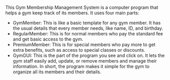 This Gym Membership Management System is a computer program that helps a gym keep track of its members. It uses four main parts:

- GymMember: This is like a basic template for any gym member. It has the usual details that every member needs, like name, ID, and birthday.
- RegularMember: This is for normal members who pay the standard fee and get basic access to the gym.
- PremiumMember: This is for special members who pay more to get extra benefits, such as access to special classes or discounts.
- GymGUI: This is the part of the program you see and click on. It lets the gym staff easily add, update, or remove members and manage their information.
In short, the program makes it simple for the gym to organize all its members and their details.

